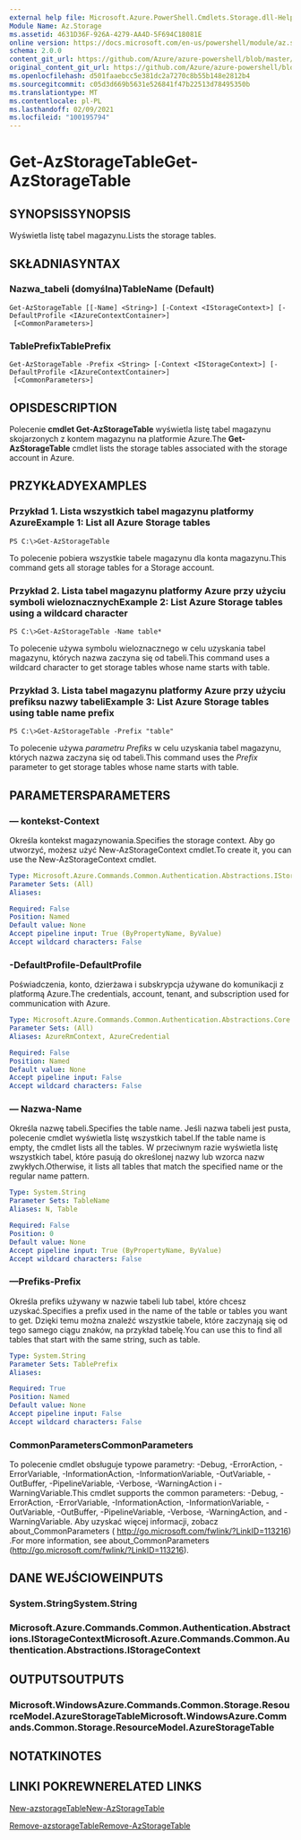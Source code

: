 ```yaml
---
external help file: Microsoft.Azure.PowerShell.Cmdlets.Storage.dll-Help.xml
Module Name: Az.Storage
ms.assetid: 4631D36F-926A-4279-AA4D-5F694C18081E
online version: https://docs.microsoft.com/en-us/powershell/module/az.storage/get-azstoragetable
schema: 2.0.0
content_git_url: https://github.com/Azure/azure-powershell/blob/master/src/Storage/Storage.Management/help/Get-AzStorageTable.md
original_content_git_url: https://github.com/Azure/azure-powershell/blob/master/src/Storage/Storage.Management/help/Get-AzStorageTable.md
ms.openlocfilehash: d501faaebcc5e381dc2a7270c8b55b148e2812b4
ms.sourcegitcommit: c05d3d669b5631e526841f47b22513d78495350b
ms.translationtype: MT
ms.contentlocale: pl-PL
ms.lasthandoff: 02/09/2021
ms.locfileid: "100195794"
---
```

# <span data-ttu-id="a22b4-101">Get-AzStorageTable</span><span class="sxs-lookup"><span data-stu-id="a22b4-101">Get-AzStorageTable</span></span>

## <span data-ttu-id="a22b4-102">SYNOPSIS</span><span class="sxs-lookup"><span data-stu-id="a22b4-102">SYNOPSIS</span></span>
<span data-ttu-id="a22b4-103">Wyświetla listę tabel magazynu.</span><span class="sxs-lookup"><span data-stu-id="a22b4-103">Lists the storage tables.</span></span>

## <span data-ttu-id="a22b4-104">SKŁADNIA</span><span class="sxs-lookup"><span data-stu-id="a22b4-104">SYNTAX</span></span>

### <span data-ttu-id="a22b4-105">Nazwa_tabeli (domyślna)</span><span class="sxs-lookup"><span data-stu-id="a22b4-105">TableName (Default)</span></span>
```
Get-AzStorageTable [[-Name] <String>] [-Context <IStorageContext>] [-DefaultProfile <IAzureContextContainer>]
 [<CommonParameters>]
```

### <span data-ttu-id="a22b4-106">TablePrefix</span><span class="sxs-lookup"><span data-stu-id="a22b4-106">TablePrefix</span></span>
```
Get-AzStorageTable -Prefix <String> [-Context <IStorageContext>] [-DefaultProfile <IAzureContextContainer>]
 [<CommonParameters>]
```

## <span data-ttu-id="a22b4-107">OPIS</span><span class="sxs-lookup"><span data-stu-id="a22b4-107">DESCRIPTION</span></span>
<span data-ttu-id="a22b4-108">Polecenie **cmdlet Get-AzStorageTable** wyświetla listę tabel magazynu skojarzonych z kontem magazynu na platformie Azure.</span><span class="sxs-lookup"><span data-stu-id="a22b4-108">The **Get-AzStorageTable** cmdlet lists the storage tables associated with the storage account in Azure.</span></span>

## <span data-ttu-id="a22b4-109">PRZYKŁADY</span><span class="sxs-lookup"><span data-stu-id="a22b4-109">EXAMPLES</span></span>

### <span data-ttu-id="a22b4-110">Przykład 1. Lista wszystkich tabel magazynu platformy Azure</span><span class="sxs-lookup"><span data-stu-id="a22b4-110">Example 1: List all Azure Storage tables</span></span>
```
PS C:\>Get-AzStorageTable
```

<span data-ttu-id="a22b4-111">To polecenie pobiera wszystkie tabele magazynu dla konta magazynu.</span><span class="sxs-lookup"><span data-stu-id="a22b4-111">This command gets all storage tables for a Storage account.</span></span>

### <span data-ttu-id="a22b4-112">Przykład 2. Lista tabel magazynu platformy Azure przy użyciu symboli wieloznacznych</span><span class="sxs-lookup"><span data-stu-id="a22b4-112">Example 2: List Azure Storage tables using a wildcard character</span></span>
```
PS C:\>Get-AzStorageTable -Name table*
```

<span data-ttu-id="a22b4-113">To polecenie używa symbolu wieloznacznego w celu uzyskania tabel magazynu, których nazwa zaczyna się od tabeli.</span><span class="sxs-lookup"><span data-stu-id="a22b4-113">This command uses a wildcard character to get storage tables whose name starts with table.</span></span>

### <span data-ttu-id="a22b4-114">Przykład 3. Lista tabel magazynu platformy Azure przy użyciu prefiksu nazwy tabeli</span><span class="sxs-lookup"><span data-stu-id="a22b4-114">Example 3: List Azure Storage tables using table name prefix</span></span>
```
PS C:\>Get-AzStorageTable -Prefix "table"
```

<span data-ttu-id="a22b4-115">To polecenie używa *parametru Prefiks* w celu uzyskania tabel magazynu, których nazwa zaczyna się od tabeli.</span><span class="sxs-lookup"><span data-stu-id="a22b4-115">This command uses the *Prefix* parameter to get storage tables whose name starts with table.</span></span>

## <span data-ttu-id="a22b4-116">PARAMETERS</span><span class="sxs-lookup"><span data-stu-id="a22b4-116">PARAMETERS</span></span>

### <span data-ttu-id="a22b4-117">— kontekst</span><span class="sxs-lookup"><span data-stu-id="a22b4-117">-Context</span></span>
<span data-ttu-id="a22b4-118">Określa kontekst magazynowania.</span><span class="sxs-lookup"><span data-stu-id="a22b4-118">Specifies the storage context.</span></span>
<span data-ttu-id="a22b4-119">Aby go utworzyć, możesz użyć New-AzStorageContext cmdlet.</span><span class="sxs-lookup"><span data-stu-id="a22b4-119">To create it, you can use the New-AzStorageContext cmdlet.</span></span>

```yaml
Type: Microsoft.Azure.Commands.Common.Authentication.Abstractions.IStorageContext
Parameter Sets: (All)
Aliases:

Required: False
Position: Named
Default value: None
Accept pipeline input: True (ByPropertyName, ByValue)
Accept wildcard characters: False
```

### <span data-ttu-id="a22b4-120">-DefaultProfile</span><span class="sxs-lookup"><span data-stu-id="a22b4-120">-DefaultProfile</span></span>
<span data-ttu-id="a22b4-121">Poświadczenia, konto, dzierżawa i subskrypcja używane do komunikacji z platformą Azure.</span><span class="sxs-lookup"><span data-stu-id="a22b4-121">The credentials, account, tenant, and subscription used for communication with Azure.</span></span>

```yaml
Type: Microsoft.Azure.Commands.Common.Authentication.Abstractions.Core.IAzureContextContainer
Parameter Sets: (All)
Aliases: AzureRmContext, AzureCredential

Required: False
Position: Named
Default value: None
Accept pipeline input: False
Accept wildcard characters: False
```

### <span data-ttu-id="a22b4-122">— Nazwa</span><span class="sxs-lookup"><span data-stu-id="a22b4-122">-Name</span></span>
<span data-ttu-id="a22b4-123">Określa nazwę tabeli.</span><span class="sxs-lookup"><span data-stu-id="a22b4-123">Specifies the table name.</span></span>
<span data-ttu-id="a22b4-124">Jeśli nazwa tabeli jest pusta, polecenie cmdlet wyświetla listę wszystkich tabel.</span><span class="sxs-lookup"><span data-stu-id="a22b4-124">If the table name is empty, the cmdlet lists all the tables.</span></span>
<span data-ttu-id="a22b4-125">W przeciwnym razie wyświetla listę wszystkich tabel, które pasują do określonej nazwy lub wzorca nazw zwykłych.</span><span class="sxs-lookup"><span data-stu-id="a22b4-125">Otherwise, it lists all tables that match the specified name or the regular name pattern.</span></span>

```yaml
Type: System.String
Parameter Sets: TableName
Aliases: N, Table

Required: False
Position: 0
Default value: None
Accept pipeline input: True (ByPropertyName, ByValue)
Accept wildcard characters: False
```

### <span data-ttu-id="a22b4-126">—Prefiks</span><span class="sxs-lookup"><span data-stu-id="a22b4-126">-Prefix</span></span>
<span data-ttu-id="a22b4-127">Określa prefiks używany w nazwie tabeli lub tabel, które chcesz uzyskać.</span><span class="sxs-lookup"><span data-stu-id="a22b4-127">Specifies a prefix used in the name of the table or tables you want to get.</span></span>
<span data-ttu-id="a22b4-128">Dzięki temu można znaleźć wszystkie tabele, które zaczynają się od tego samego ciągu znaków, na przykład tabelę.</span><span class="sxs-lookup"><span data-stu-id="a22b4-128">You can use this to find all tables that start with the same string, such as table.</span></span>

```yaml
Type: System.String
Parameter Sets: TablePrefix
Aliases:

Required: True
Position: Named
Default value: None
Accept pipeline input: False
Accept wildcard characters: False
```

### <span data-ttu-id="a22b4-129">CommonParameters</span><span class="sxs-lookup"><span data-stu-id="a22b4-129">CommonParameters</span></span>
<span data-ttu-id="a22b4-130">To polecenie cmdlet obsługuje typowe parametry: -Debug, -ErrorAction, -ErrorVariable, -InformationAction, -InformationVariable, -OutVariable, -OutBuffer, -PipelineVariable, -Verbose, -WarningAction i -WarningVariable.</span><span class="sxs-lookup"><span data-stu-id="a22b4-130">This cmdlet supports the common parameters: -Debug, -ErrorAction, -ErrorVariable, -InformationAction, -InformationVariable, -OutVariable, -OutBuffer, -PipelineVariable, -Verbose, -WarningAction, and -WarningVariable.</span></span> <span data-ttu-id="a22b4-131">Aby uzyskać więcej informacji, zobacz about_CommonParameters ( http://go.microsoft.com/fwlink/?LinkID=113216) .</span><span class="sxs-lookup"><span data-stu-id="a22b4-131">For more information, see about_CommonParameters (http://go.microsoft.com/fwlink/?LinkID=113216).</span></span>

## <span data-ttu-id="a22b4-132">DANE WEJŚCIOWE</span><span class="sxs-lookup"><span data-stu-id="a22b4-132">INPUTS</span></span>

### <span data-ttu-id="a22b4-133">System.String</span><span class="sxs-lookup"><span data-stu-id="a22b4-133">System.String</span></span>

### <span data-ttu-id="a22b4-134">Microsoft.Azure.Commands.Common.Authentication.Abstractions.IStorageContext</span><span class="sxs-lookup"><span data-stu-id="a22b4-134">Microsoft.Azure.Commands.Common.Authentication.Abstractions.IStorageContext</span></span>

## <span data-ttu-id="a22b4-135">OUTPUTS</span><span class="sxs-lookup"><span data-stu-id="a22b4-135">OUTPUTS</span></span>

### <span data-ttu-id="a22b4-136">Microsoft.WindowsAzure.Commands.Common.Storage.ResourceModel.AzureStorageTable</span><span class="sxs-lookup"><span data-stu-id="a22b4-136">Microsoft.WindowsAzure.Commands.Common.Storage.ResourceModel.AzureStorageTable</span></span>

## <span data-ttu-id="a22b4-137">NOTATKI</span><span class="sxs-lookup"><span data-stu-id="a22b4-137">NOTES</span></span>

## <span data-ttu-id="a22b4-138">LINKI POKREWNE</span><span class="sxs-lookup"><span data-stu-id="a22b4-138">RELATED LINKS</span></span>

[<span data-ttu-id="a22b4-139">New-azstorageTable</span><span class="sxs-lookup"><span data-stu-id="a22b4-139">New-AzStorageTable</span></span>](./New-AzStorageTable.md)

[<span data-ttu-id="a22b4-140">Remove-azstorageTable</span><span class="sxs-lookup"><span data-stu-id="a22b4-140">Remove-AzStorageTable</span></span>](./Remove-AzStorageTable.md)


